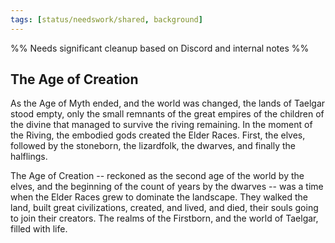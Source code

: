 ```yaml
---
tags: [status/needswork/shared, background]
---
```


%% Needs significant cleanup based on Discord and internal notes %%

## The Age of Creation

As the Age of Myth ended, and the world was changed, the lands of Taelgar stood empty, only the small remnants of the great empires of the children of the divine that managed to survive the riving remaining. In the moment of the Riving, the embodied gods created the Elder Races. First, the elves, followed by the stoneborn, the lizardfolk, the dwarves, and finally the halflings.

The Age of Creation -- reckoned as the second age of the world by the elves, and the beginning of the count of years by the dwarves -- was a time when the Elder Races grew to dominate the landscape. They walked the land, built great civilizations, created, and lived, and died, their souls going to join their creators. The realms of the Firstborn, and the world of Taelgar, filled with life.
